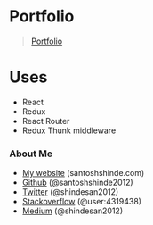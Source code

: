 # Portfolio
> [Portfolio](https://santoshshinde.herokuapp.com/)

# Uses

* React
* Redux
* React Router
* Redux Thunk middleware

### About Me

 * [My website](http://santoshshinde.com/) (santoshshinde.com)
 * [Github](https://github.com/santoshshinde2012) (@santoshshinde2012)
 * [Twitter](https://twitter.com/shindesan2012) (@shindesan2012)
 * [Stackoverflow](https://stackoverflow.com/users/4319438/santosh-shinde)  (@user:4319438)
 * [Medium](https://medium.com/@shindesan2012) (@shindesan2012)
